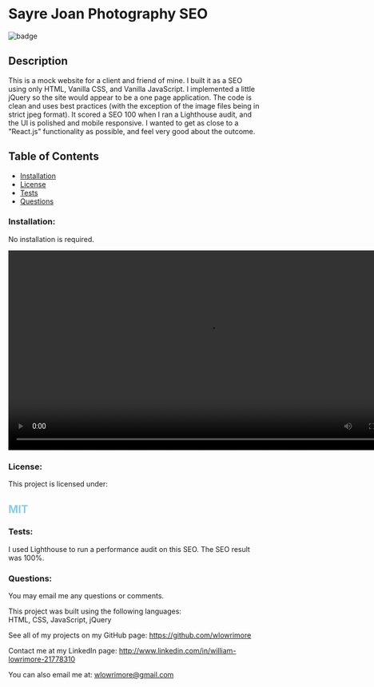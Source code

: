 # Sayre Joan Photography SEO

![badge](https://img.shields.io/badge/license-MIT-skyblue)<br />

## Description
This is a mock website for a client and friend of mine.  I built it as a SEO using only HTML, Vanilla CSS, and Vanilla JavaScript.  I implemented a little jQuery so the site would appear to be a one page application. The code is clean and uses best practices (with the exception of the image files being in strict jpeg format).  It scored a SEO 100 when I ran a Lighthouse audit, and the UI is polished and mobile responsive.  I wanted to get as close to a "React.js" functionality as possible, and feel very good about the outcome.

  ## Table of Contents
  - [Installation](#installation)
  - [License](#license)
  - [Tests](#tests)
  - [Questions](#questions)

  ### Installation:
  No installation is required.
 
  <video width="800px" controls="true" src="./assets/videos/s_joan_phtgrphy.mp4"></video>

  ### License:
  This project is licensed under:<br />
  <h2 style="color: skyblue;">MIT</h2>

  ### Tests:
  I used Lighthouse to run a performance audit on this SEO.  The SEO result was 100%.

  ### Questions:
  You may email me any questions or comments.<br />

  This project was built using the following languages:<br />
  HTML, CSS, JavaScript, jQuery  
  
  See all of my projects on my GitHub page: https://github.com/wlowrimore

  Contact me at my LinkedIn page: http://www.linkedin.com/in/william-lowrimore-21778310

  You can also email me at: wlowrimore@gmail.com